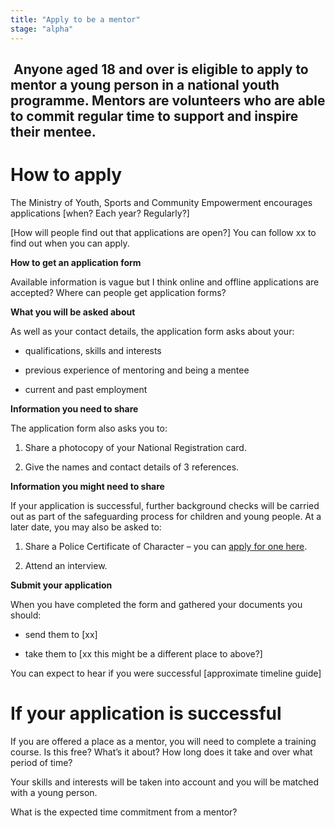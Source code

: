 ```yaml
---
title: "Apply to be a mentor"
stage: "alpha"
---
```



##  Anyone aged 18 and over is eligible to apply to mentor a young person in a national youth programme. Mentors are volunteers who are able to commit regular time to support and inspire their mentee.  

# How to apply 

The Ministry of Youth, Sports and Community Empowerment encourages applications \[when? Each year? Regularly?] 

\[How will people find out that applications are open?] You can follow xx to find out when you can apply. 

**How to get an application form**

Available information is vague but I think online and offline applications are accepted? Where can people get application forms?

**What you will be asked about**

As well as your contact details, the application form asks about your:

- qualifications, skills and interests

- previous experience of mentoring and being a mentee

- current and past employment

**Information you need to share**

The application form also asks you to:  

1. Share a photocopy of your National Registration card.

2. Give the names and contact details of 3 references.

**Information you might need to share** 

If your application is successful, further background checks will be carried out as part of the safeguarding process for children and young people. At a later date, you may also be asked to:

1. Share a Police Certificate of Character – you can [apply for one here](https://forms.gov.bb/CertificateOfCharacter).  

2. Attend an interview.

**Submit your application**

When you have completed the form and gathered your documents you should:

- send them to \[xx]

- take them to \[xx this might be a different place to above?]

You can expect to hear if you were successful \[approximate timeline guide]


# If your application is successful 

If you are offered a place as a mentor, you will need to complete a training course. Is this free? What’s it about? How long does it take and over what period of time?

Your skills and interests will be taken into account and you will be matched with a young person. 

What is the expected time commitment from a mentor?
